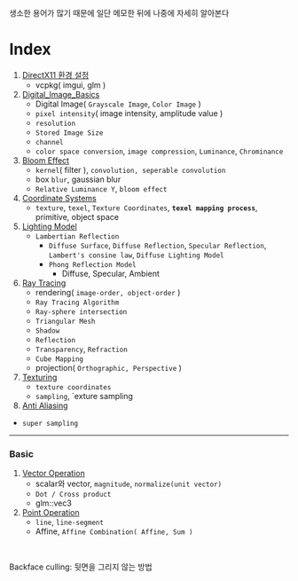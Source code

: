 생소한 용어가 많기 때문에 일단 메모한 뒤에 나중에 자세히 알아본다<br>

# Index
1. [DirectX11 환경 설정](0_DirectX11_환경설정.md)
   - vcpkg( imgui, glm )
2. [Digital_Image_Basics](1_Digital_Image_Basics.md)
   - Digital Image( `Grayscale Image`, `Color Image` )
   - `pixel intensity`( image intensity, amplitude value )
   - `resolution`
   - `Stored Image Size`
   - `channel`
   - `color space conversion`, `image compression`, `Luminance`, `Chrominance`
3. [Bloom Effect](2_Bloom_Effect.md)
   - `kernel`( filter ), `convolution, seperable convolution`
   - box `blur`, gaussian blur
   - `Relative Luminance Y`, `bloom effect`
4. [Coordinate Systems](4_Coordinate_Systems.md)
   - `texture`, `texel`, `Texture Coordinates`, **`texel mapping process`**, primitive, object space
5. [Lighting Model](4_Lighting_Model.md)
   - `Lambertian Reflection`
     - `Diffuse Surface`, `Diffuse Reflection`, `Specular Reflection`, `Lambert's consine law`, `Diffuse Lighting Model`
     - `Phong Reflection Model`
       - Diffuse, Specular, Ambient
6. [Ray Tracing](5_Ray_Tracing.md)
   - rendering( `image-order, object-order` )
   - `Ray Tracing Algorithm`
   - `Ray-sphere intersection`
   - `Triangular Mesh`
   - `Shadow`
   - `Reflection`
   - `Transparency`, `Refraction`
   - `Cube Mapping`
   - projection( `Orthographic, Perspective` )
7. [Texturing](6_texturing.md)
   - `texture coordinates`
   - `sampling`, `exture sampling
8.  [Anti Aliasing](7_Anti_Aliasing.md)
   - `super sampling`
---
### Basic
1. [Vector Operation](Vector_Operation.md)
   - scalar와 vector, `magnitude`, `normalize(unit vector)`
   - `Dot / Cross product`
   - glm::vec3
2. [Point Operation](Point_Operation.md)
   - `line`, `line-segment`
   - Affine, `Affine Combination( Affine, Sum )`

<br>

Backface culling: 뒷면을 그리지 않는 방법<br>